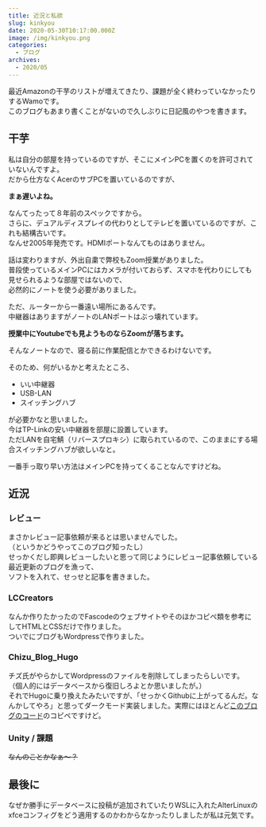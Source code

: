 ```yaml
---
title: 近況と私欲
slug: kinkyou
date: 2020-05-30T10:17:00.000Z
image: /img/kinkyou.png
categories:
  - ブログ
archives:
  - 2020/05
---
```

最近Amazonの干芋のリストが増えてきたり、課題が全く終わっていなかったりするWamoです。\
このブログもあまり書くことがないので久しぶりに日記風のやつを書きます。

## 干芋

私は自分の部屋を持っているのですが、そこにメインPCを置くのを許可されていないんですよ。\
だから仕方なくAcerのサブPCを置いているのですが、

**まぁ遅いよね。**

なんてったって８年前のスペックですから。\
さらに、デュアルディスプレイの代わりとしてテレビを置いているのですが、これも結構古いです。\
なんせ2005年発売です。HDMIポートなんてものはありません。

話は変わりますが、外出自粛で弊校もZoom授業がありました。\
普段使っているメインPCにはカメラが付いておらず、スマホを代わりにしても見せられるような部屋ではないので、\
必然的にノートを使う必要がありました。

ただ、ルーターから一番遠い場所にあるんです。\
中継器はありますがノートのLANポートはぶっ壊れています。

**授業中にYoutubeでも見ようものならZoomが落ちます。**

そんなノートなので、寝る前に作業配信とかできるわけないです。

そのため、何がいるかと考えたところ、

* いい中継器
* USB-LAN
* スイッチングハブ

が必要かなと思いました。\
今はTP-Linkの安い中継器を部屋に設置しています。\
ただLANを自宅鯖（リバースプロキシ）に取られているので、このままにする場合スイッチングハブが欲しいなと。

一番手っ取り早い方法はメインPCを持ってくることなんですけどね。

## 近況

### レビュー

まさかレビュー記事依頼が来るとは思いませんでした。\
（というかどうやってこのブログ知ったし）\
せっかくだし即興レビューしたいと思って同じようにレビュー記事依頼している最近更新のブログを漁って、\
ソフトを入れて、せっせと記事を書きました。

### LCCreators

なんか作りたかったのでFascodeのウェブサイトやそのほかコピペ類を参考にしてHTMLとCSSだけで作りました。\
ついでにブログもWordpressで作りました。

### Chizu_Blog_Hugo

チズ氏がやらかしてWordpressのファイルを削除してしまったらしいです。\
（個人的にはデータベースから復旧しろよとか思いましたが。）\
それでHugoに乗り換えたみたいですが、「せっかくGithubに上がってるんだ。なんかしてやろ」と思ってダークモード実装しました。実際にはほとんど[このブログのコード](https://radu-matei.com/blog/dark-mode/)のコピペですけど。

### Unity / 課題

~~なんのことかなぁ～？~~

## 最後に

なぜか勝手にデータベースに投稿が追加されていたりWSLに入れたAlterLinuxのxfceコンフィグをどう適用するのかわからなかったりしましたが私は元気です。